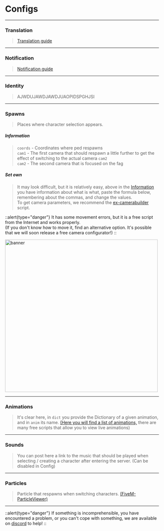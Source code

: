 # Configs

---

### Translation

> [Translation guide](/general-informations/translations)

---

### Notification

> [Notification guide](/general-informations/translations)

---

### Identity

> AJWDUJAWDJAWDJUAOPIDSPGHJSI

---

### Spawns

> Places where character selection appears.

##### Information
> `coords` - Coordinates where ped respawns<br>
> `cam1` - The first camera that should respawn a little further to get the effect of switching to the actual camera `cam2`<br>
> `cam2` - The second camera that is focused on the fag

##### Set own

> It may look difficult, but it is relatively easy, above in the [Information](#information) you have information about what is what, paste the formula below, remembering about the commas, and change the values.<br>
> To get camera parameters, we recommend the [ex-camerabuilder](https://github.com/TheExquis/ex-camerabuilder) script.

::alert{type="danger"}
It has some movement errors, but it is a free script from the Internet and works properly.<br>
(If you don't know how to move it, find an alternative option. It's possible that we will soon release a free camera configurator!)
::

<p>
  <img src="/newcam.gif" width="500" title="banner">
</p>

---

### Animations

> It's clear here, in `dict` you provide the Dictionary of a given animation, and in `anim` its name. [(Here you will find a list of animations,](https://alexguirre.github.io/animations-list/) there are many free scripts that allow you to view live animations)

---

### Sounds

> You can post here a link to the music that should be played when selecting / creating a character after entering the server. (Can be disabled in Config)

---

### Particles

> Particle that respawns when switching characters. [(FiveM-ParticleViewer)](https://github.com/freamee/FiveM-ParticleViewer)

---

::alert{type="danger"}
If something is incomprehensible, you have encountered a problem, or you can't cope with something, we are available on [discord](http://dc.arctis-store.pl) to help!
::